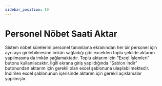 ```yaml
---
sidebar_position: 10
---
```


# Personel Nöbet Saati Aktar

Sistem nöbet sürelerini personel tanımlama ekranından her bir personel için ayrı ayrı girilebilmesine imkân sağladığı gibi excelden toplu şekilde aktarım yapılmasına da imkân sağlamaktadır. Toplu aktarım için “Excel İşlemleri” butonu kullanılacaktır. İlgili ekrana giriş yapıldığında “Şablon İndir” butonundan aktarım için gerekli olan excel şablonuna ulaşılabilmektedir. İndirilen excel şablonunun içerisinde aktarım için gerekli açıklamalar yapılmıştır.